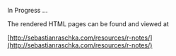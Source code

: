 In Progress ...

The rendered HTML pages can be found and viewed at

[http://sebastianraschka.com/resources/r-notes/](http://sebastianraschka.com/resources/r-notes/)